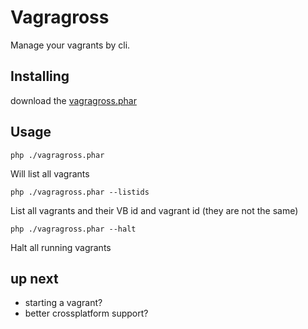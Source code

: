 # Vagragross

Manage your vagrants by cli.

## Installing

download the [vagragross.phar](https://github.com/janw-oostendorp/Vagragross/releases/download/1.0/vagragross.phar)


## Usage

`php ./vagragross.phar`

Will list all vagrants

`php ./vagragross.phar --listids`

List all vagrants and their VB id and vagrant id (they are not the same)

`php ./vagragross.phar --halt`

Halt all running vagrants

## up next

- starting a vagrant?
- better crossplatform support?